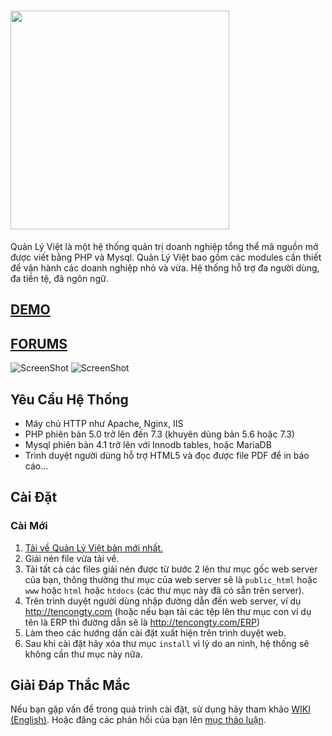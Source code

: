 [<img src="https://github.com/aodieu/quanlyviet/raw/master/themes/default/images/quanlyviet.jpg" width="350" />](http://quanlyviet.com)
====================

Quản Lý Việt là một hệ thống quản trị doanh nghiệp tổng thể mã nguồn mở được viết bằng PHP và Mysql. Quản Lý Việt bao gồm các modules cần thiết để vận hành các doanh nghiệp nhỏ và vừa. Hệ thống hỗ trợ đa người dùng, đa tiền tệ, đã ngôn ngữ.
## [DEMO](http://demo.quanlyviet.com/)

## [FORUMS](http://forums.quanlyviet.com/)

![ScreenShot](https://a.fsdn.com/con/app/proj/notrinos-erp/screenshots/Untitled.png)
![ScreenShot](https://a.fsdn.com/con/app/proj/notrinos-erp/screenshots/gl_dashboard.png)

## Yêu Cầu Hệ Thống
- Máy chủ HTTP như Apache, Nginx, IIS
- PHP phiên bản 5.0 trở lên đến 7.3 (khuyên dùng bản 5.6 hoặc 7.3)
- Mysql phiên bản 4.1 trở lên với Innodb tables, hoặc MariaDB
- Trình duyệt người dùng hỗ trợ HTML5 và đọc được file PDF để in báo cáo...

## Cài Đặt
### Cài Mới
1. [Tải về Quản Lý Việt bản mới nhất.](https://gitlab.com/aodieu/quanlyviet/-/archive/master/quanlyviet-master.zip)
2. Giải nén file vừa tải về.
3. Tải tất cả các files giải nén được từ bước 2 lên thư mục gốc web server của bạn, thông thường thư mục của web server sẽ là `public_html` hoặc `www` hoặc `html` hoặc `htdocs` (các thư mục này đã có sẵn trên server).
4. Trên trình duyệt người dùng nhập đường dẫn đến web server, ví dụ http://tencongty.com (hoặc nếu bạn tải các tệp lên thư mục con ví dụ tên là ERP thì đường dẫn sẽ là http://tencongty.com/ERP)
5. Làm theo các hướng dấn cài đặt xuất hiện trên trình duyệt web.
6. Sau khi cài đặt hãy xóa thư mục `install` vì lý do an ninh, hệ thống sẽ không cần thư mục này nữa.

## Giải Đáp Thắc Mắc
Nếu bạn gặp vấn đề trong quá trình cài đặt, sử dụng hãy tham khảo [WIKI (English)](http://support.notrinos.com/ERP/index.php?n=Help.Help).
Hoặc đăng các phản hồi của bạn lên [mục thảo luận](http://forums.quanlyviet.com).